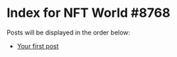 # Index for NFT World #8768
Posts will be displayed in the order below:

- [Your first post](./001-first.md)

